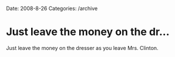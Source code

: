Date: 2008-8-26
Categories: /archive

# Just leave the money on the dr...

Just leave the money on the dresser as you leave Mrs. Clinton.
